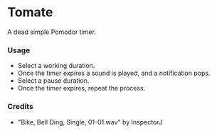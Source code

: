 # Tomate

A dead simple Pomodor timer.

### Usage

* Select a working duration.
* Once the timer expires a sound is played, and a notification pops.
* Select a pause duration.
* Once the timer expires, repeat the process.

### Credits

* "Bike, Bell Ding, Single, 01-01.wav" by InspectorJ
